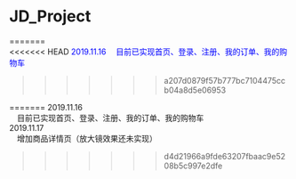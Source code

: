 # JD_Project
=======
<br />
<<<<<<< HEAD
 <font color="blue">2019.11.16  </font>
&emsp;<font color="blue">目前已实现首页、登录、注册、我的订单、我的购物车</font>
>>>>>>> a207d0879f57b777bc7104475ccb04a8d5e06953

=======
 2019.11.16  
&emsp;目前已实现首页、登录、注册、我的订单、我的购物车<br />
 2019.11.17  
&emsp;增加商品详情页（放大镜效果还未实现）<br />
>>>>>>> d4d21966a9fde63207fbaac9e5208b5c997e2dfe
